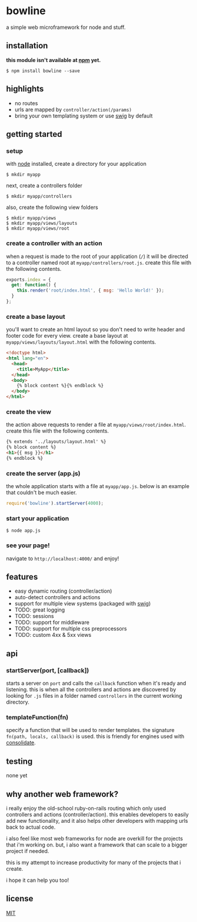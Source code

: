 bowline
=======

a simple web microframework for node and stuff.


## installation

  **this module isn't available at [npm](http://npmjs.org) yet.**

    $ npm install bowline --save


## highlights

  * no routes
  * urls are mapped by `controller/action(/params)`
  * bring your own templating system or use [swig](http://paularmstrong.github.io/swig/) by default


## getting started

### setup

with [node](http://nodejs.org/) installed, create a directory for your application

    $ mkdir myapp

next, create a controllers folder

    $ mkdir myapp/controllers

also, create the following view folders

    $ mkdir myapp/views
    $ mkdir myapp/views/layouts
    $ mkdir myapp/views/root

### create a controller with an action

  when a request is made to the root of your application (`/`) it will be directed to a controller
  named root at `myapp/controllers/root.js`. create this file with the following contents.

  ```js
  exports.index = {
    get: function() {
      this.render('root/index.html', { msg: 'Hello World!' });
    }
  };
  ```

### create a base layout

  you'll want to create an html layout so you don't need to write header and footer code for every view.
  create a base layout at `myapp/views/layouts/layout.html` with the following contents.

  ```html
  <!doctype html>
  <html lang="en">
    <head>
      <title>MyApp</title>
    </head>
    <body>
      {% block content %}{% endblock %}
    </body>
  </html>
  ```

### create the view

  the action above requests to render a file at `myapp/views/root/index.html`. 
  create this file with the following contents.

  ```html
  {% extends '../layouts/layout.html' %}
  {% block content %}
  <h1>{{ msg }}</h1>
  {% endblock %}
  ``` 

### create the server (app.js)

  the whole application starts with a file at `myapp/app.js`. 
  below is an example that couldn't be much easier.

  ```js
  require('bowline').startServer(4000);
  ```

### start your application

    $ node app.js

### see your page!

  navigate to `http://localhost:4000/` and enjoy!

## features

  * easy dynamic routing (controller/action)
  * auto-detect controllers and actions
  * support for multiple view systems (packaged with [swig](http://paularmstrong.github.io/swig/))
  * TODO: great logging
  * TODO: sessions
  * TODO: support for middleware
  * TODO: support for multiple css preprocessors
  * TODO: custom 4xx & 5xx views

##  api

### startServer(port, [callback])

  starts a server on `port` and calls the `callback` function when it's ready and listening.
  this is when all the controllers and actions are discovered by looking for `.js` files in a folder named
  `controllers` in the current working directory.

### templateFunction(fn)

  specify a function that will be used to render templates. the signature `fn(path, locals, callback)` is used.
  this is friendly for engines used with [consolidate](https://github.com/visionmedia/consolidate.js/).

## testing

  none yet

## why another web framework?

  i really enjoy the old-school ruby-on-rails routing which only used controllers and actions (controller/action).
  this enables developers to easily add new functionality, and it also helps other developers with mapping urls back to actual code.

  i also feel like most web frameworks for node are overkill for the projects that i'm working on. but, i also want a framework
  that can scale to a bigger project if needed.

  this is my attempt to increase productivity for many of the projects that i create.

  i hope it can help you too!

## license

  [MIT](LICENSE)